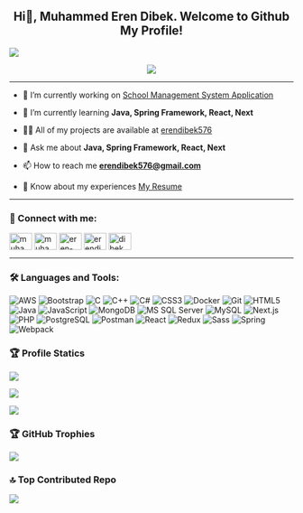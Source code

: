 <h2 align="center">Hi👋, Muhammed Eren Dibek. Welcome to Github My Profile!</h2>

![](https://visitor-badge.laobi.icu/badge?page_id=erendibek576.erendibek576)

<p align="center"><img src="https://readme-typing-svg.herokuapp.com/?lines=Full%20Stack%20Web%20Developer;Lifetime%20Learner&font=Fira%20Code&center=true&width=440&height=45&color=2980b9&vCenter=true&size=22" /></p>

---

- 🔭 I’m currently working on [School Management System Application](https://github.com/erendibek576/SchoolManagementSystem)

- 🌱 I’m currently learning **Java, Spring Framework, React, Next**

- 👨‍💻 All of my projects are available at [erendibek576](https://erendibek576.github.io/)

- 💬 Ask me about **Java, Spring Framework, React, Next**

- 📫 How to reach me **erendibek576@gmail.com**

- 📄 Know about my experiences [My Resume](https://www.linkedin.com/in/muhammed-eren-dibek/overlay/1708507104806/single-media-viewer/?profileId=ACoAADXg3RkBMQeA3M1VjeghYc77vNkgCO23Zkg)

---

<h3 align="left">🔗 Connect with me:</h3>
<p align="left">
<a href="https://codepen.io/muhammed_dibek" target="blank"><img align="center" src="https://raw.githubusercontent.com/rahuldkjain/github-profile-readme-generator/master/src/images/icons/Social/codepen.svg" alt="muhammed_dibek" height="30" width="40" /></a>
<a href="https://linkedin.com/in/muhammed-eren-dibek" target="blank"><img align="center" src="https://raw.githubusercontent.com/rahuldkjain/github-profile-readme-generator/master/src/images/icons/Social/linked-in-alt.svg" alt="muhammed-eren-dibek" height="30" width="40" /></a>
<a href="https://stackoverflow.com/users/eren-dibek" target="blank"><img align="center" src="https://raw.githubusercontent.com/rahuldkjain/github-profile-readme-generator/master/src/images/icons/Social/stack-overflow.svg" alt="eren-dibek" height="30" width="40" /></a>
<a href="https://kaggle.com/erendibek" target="blank"><img align="center" src="https://raw.githubusercontent.com/rahuldkjain/github-profile-readme-generator/master/src/images/icons/Social/kaggle.svg" alt="erendibek" height="30" width="40" /></a>
<a href="https://instagram.com/dibek_57" target="_blank"><img align="center" src="https://raw.githubusercontent.com/rahuldkjain/github-profile-readme-generator/master/src/images/icons/Social/instagram.svg" alt="dibek_57" height="30" width="40" /></a>
</p>

---

<h3 align="left">🛠️ Languages and Tools:</h3>

![AWS](https://img.shields.io/badge/-AWS-232F3E?style=for-the-badge&logo=Amazon-AWS&logoColor=white) ![Bootstrap](https://img.shields.io/badge/-Bootstrap-563D7C?style=for-the-badge&logo=bootstrap) ![C](https://img.shields.io/badge/-C-A8B9CC?style=for-the-badge&logo=c&logoColor=white) ![C++](https://img.shields.io/badge/-C++-00599C?style=for-the-badge&logo=c%2B%2B&logoColor=white) ![C#](https://img.shields.io/badge/-C%23-239120?style=for-the-badge&logo=c-sharp&logoColor=white) ![CSS3](https://img.shields.io/badge/-CSS3-1572B6?style=for-the-badge&logo=css3) ![Docker](https://img.shields.io/badge/-Docker-2496ED?style=for-the-badge&logo=docker&logoColor=white) ![Git](https://img.shields.io/badge/-Git-F05032?style=for-the-badge&logo=git&logoColor=white) ![HTML5](https://img.shields.io/badge/-HTML5-E34F26?style=for-the-badge&logo=html5&logoColor=white) ![Java](https://img.shields.io/badge/-Java-007396?style=for-the-badge&logo=java&logoColor=white) ![JavaScript](https://img.shields.io/badge/-JavaScript-F7DF1E?style=for-the-badge&logo=javascript&logoColor=black) ![MongoDB](https://img.shields.io/badge/-MongoDB-47A248?style=for-the-badge&logo=mongodb&logoColor=white) ![MS SQL Server](https://img.shields.io/badge/-MS_SQL_Server-CC2927?style=for-the-badge&logo=microsoft-sql-server&logoColor=white) ![MySQL](https://img.shields.io/badge/-MySQL-4479A1?style=for-the-badge&logo=mysql&logoColor=white) ![Next.js](https://img.shields.io/badge/-Next.js-000000?style=for-the-badge&logo=next.js&logoColor=white) ![PHP](https://img.shields.io/badge/-PHP-777BB4?style=for-the-badge&logo=php&logoColor=white) ![PostgreSQL](https://img.shields.io/badge/-PostgreSQL-336791?style=for-the-badge&logo=postgresql&logoColor=white) ![Postman](https://img.shields.io/badge/-Postman-FF6C37?style=for-the-badge&logo=postman&logoColor=white) ![React](https://img.shields.io/badge/-React-61DAFB?style=for-the-badge&logo=react&logoColor=black) ![Redux](https://img.shields.io/badge/-Redux-764ABC?style=for-the-badge&logo=redux&logoColor=white) ![Sass](https://img.shields.io/badge/-Sass-CC6699?style=for-the-badge&logo=sass&logoColor=white) ![Spring](https://img.shields.io/badge/-Spring-6DB33F?style=for-the-badge&logo=spring&logoColor=white) ![Webpack](https://img.shields.io/badge/-Webpack-8DD6F9?style=for-the-badge&logo=webpack&logoColor=black)


### 🏆 Profile Statics
![](https://github-readme-stats.vercel.app/api/top-langs?username=erendibek576&theme=dark&show_icons=true&locale=en&layout=compact)

![](https://github-readme-stats.vercel.app/api?username=erendibek576&theme=dark&show_icons=true&locale=en)

![](https://github-readme-streak-stats.herokuapp.com/?user=erendibek576&theme=dark)

### 🏆 GitHub Trophies
![](https://github-profile-trophy.vercel.app/?username=erendibek576&theme=discord&no-frame=true&no-bg=false&margin-w=4)

### 🔝 Top Contributed Repo
![](https://github-contributor-stats.vercel.app/api?username=erendibek576&limit=5&theme=dark&combine_all_yearly_contributions=true)




